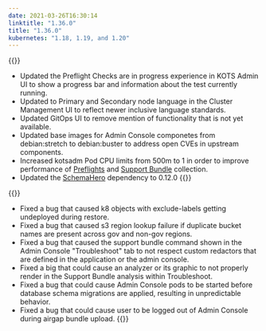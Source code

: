 ```yaml
---
date: 2021-03-26T16:30:14
linktitle: "1.36.0"
title: "1.36.0"
kubernetes: "1.18, 1.19, and 1.20"
---
```


{{<changes>}}
* Updated the Preflight Checks are in progress experience in KOTS Admin UI to show a progress bar and information about the test currently running. 
* Updated to Primary and Secondary node language in the Cluster Management UI to reflect newer inclusive language standards.  
* Updated GitOps UI to remove mention of functionality that is not yet available.
* Updated base images for Admin Console componetes from debian:stretch to debian:buster to address open CVEs in upstream components.
* Increased kotsadm Pod CPU limits from 500m to 1 in order to improve performance of [Preflights](/reference/v1beta1/preflight/) and [Support Bundle](/reference/v1beta1/support-bundle/) collection.
* Updated the [SchemaHero](https://schemahero.io/) dependency to 0.12.0
{{</changes>}}

{{<fixes>}}
* Fixed a bug that caused k8 objects with exclude-labels getting undeployed during restore.
* Fixed a bug that caused s3 region lookup failure if duplicate bucket names are present across gov and non-gov regions.
* Fixed a bug that caused the support bundle command shown in the Admin Console "Troubleshoot" tab to not respect custom redactors that are defined in the application or the admin console.
* Fixed a big that could cause an analyzer or its graphic to not properly render in the Support Bundle analysis within Troubleshoot. 
* Fixed a bug that could cause Admin Console pods to be started before database schema migrations are applied, resulting in unpredictable behavior.
* Fixed a bug that could cause user to be logged out of Admin Console during airgap bundle upload.
{{</fixes>}}
